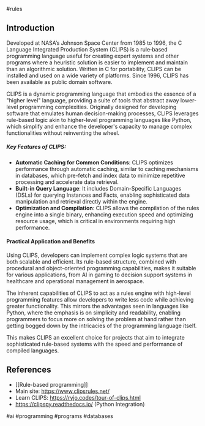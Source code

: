 #rules
## Introduction

Developed at NASA’s Johnson Space Center from 1985 to 1996, the C Language Integrated Production System (CLIPS) is a rule‑based programming language useful for creating expert systems and other programs where a heuristic solution is easier to implement and maintain than an algorithmic solution. Written in C for portability, CLIPS can be installed and used on a wide variety of platforms. Since 1996, CLIPS has been available as public domain software.

CLIPS is a dynamic programming language that embodies the essence of a "higher level" language, providing a suite of tools that abstract away lower-level programming complexities. Originally designed for developing software that emulates human decision-making processes, CLIPS leverages rule-based logic akin to higher-level programming languages like Python, which simplify and enhance the developer's capacity to manage complex functionalities without reinventing the wheel.

##### Key Features of CLIPS:

- **Automatic Caching for Common Conditions**: CLIPS optimizes performance through automatic caching, similar to caching mechanisms in databases, which pre-fetch and index data to minimize repetitive processing and accelerate data retrieval.
- **Built-in Query Language**: It includes Domain-Specific Languages (DSLs) for querying Instances and Facts, enabling sophisticated data manipulation and retrieval directly within the engine.
- **Optimization and Compilation**: CLIPS allows the compilation of the rules engine into a single binary, enhancing execution speed and optimizing resource usage, which is critical in environments requiring high performance.

#### Practical Application and Benefits

Using CLIPS, developers can implement complex logic systems that are both scalable and efficient. Its rule-based structure, combined with procedural and object-oriented programming capabilities, makes it suitable for various applications, from AI in gaming to decision support systems in healthcare and operational management in aerospace.

The inherent capabilities of CLIPS to act as a rules engine with high-level programming features allow developers to write less code while achieving greater functionality. This mirrors the advantages seen in languages like Python, where the emphasis is on simplicity and readability, enabling programmers to focus more on solving the problem at hand rather than getting bogged down by the intricacies of the programming language itself.

This makes CLIPS an excellent choice for projects that aim to integrate sophisticated rule-based systems with the speed and performance of compiled languages.

## References

- [[Rule-based programming]]
- Main site: https://www.clipsrules.net/
- Learn CLIPS: https://ryjo.codes/tour-of-clips.html
- https://clipspy.readthedocs.io/ (Python Integration)

<!-- Keywords -->
#ai #programming #programs #databases
<!-- /Keywords -->

